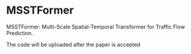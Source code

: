 # MSSTFormer
MSSTFormer: Multi-Scale Spatial-Temporal Transformer for Traffic Flow Prediction.

The code will be uploaded after the paper is accepted
